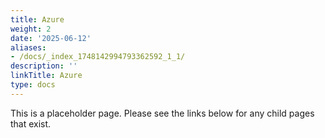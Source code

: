 ```yaml
---
title: Azure
weight: 2
date: '2025-06-12'
aliases:
- /docs/_index_1748142994793362592_1_1/
description: ''
linkTitle: Azure
type: docs
---
```


This is a placeholder page. Please see the links below for any child pages that exist.
